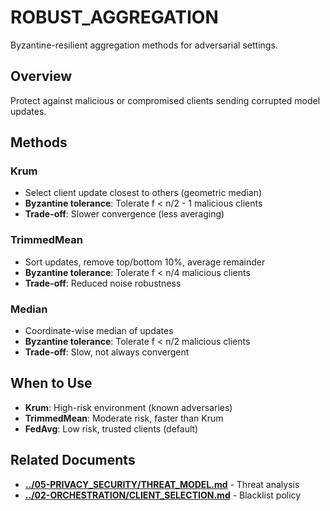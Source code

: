 # ROBUST_AGGREGATION

Byzantine-resilient aggregation methods for adversarial settings.

## Overview

Protect against malicious or compromised clients sending corrupted model updates.

## Methods

### Krum

- Select client update closest to others (geometric median)
- **Byzantine tolerance**: Tolerate f < n/2 - 1 malicious clients
- **Trade-off**: Slower convergence (less averaging)

### TrimmedMean

- Sort updates, remove top/bottom 10%, average remainder
- **Byzantine tolerance**: Tolerate f < n/4 malicious clients
- **Trade-off**: Reduced noise robustness

### Median

- Coordinate-wise median of updates
- **Byzantine tolerance**: Tolerate f < n/2 malicious clients
- **Trade-off**: Slow, not always convergent

## When to Use

- **Krum**: High-risk environment (known adversaries)
- **TrimmedMean**: Moderate risk, faster than Krum
- **FedAvg**: Low risk, trusted clients (default)

## Related Documents

- [**../05-PRIVACY_SECURITY/THREAT_MODEL.md**](../05-PRIVACY_SECURITY/THREAT_MODEL.md) - Threat analysis
- [**../02-ORCHESTRATION/CLIENT_SELECTION.md**](../02-ORCHESTRATION/CLIENT_SELECTION.md) - Blacklist policy
